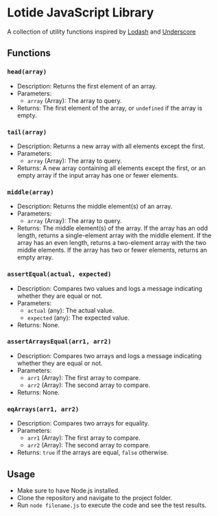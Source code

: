 # Lotide JavaScript Library

A collection of utility functions inspired by [Lodash](https://github.com/lodash/lodash) and [Underscore](https://github.com/jashkenas/underscore)

## Functions

### `head(array)`

- Description: Returns the first element of an array.
- Parameters:
  - `array` (Array): The array to query.
- Returns: The first element of the array, or `undefined` if the array is empty.

### `tail(array)`

- Description: Returns a new array with all elements except the first.
- Parameters:
  - `array` (Array): The array to query.
- Returns: A new array containing all elements except the first, or an empty array if the input array has one or fewer elements.

### `middle(array)`

- Description: Returns the middle element(s) of an array.
- Parameters:
  - `array` (Array): The array to query.
- Returns: The middle element(s) of the array. If the array has an odd length, returns a single-element array with the middle element. If the array has an even length, returns a two-element array with the two middle elements. If the array has two or fewer elements, returns an empty array.

### `assertEqual(actual, expected)`

- Description: Compares two values and logs a message indicating whether they are equal or not.
- Parameters:
  - `actual` (any): The actual value.
  - `expected` (any): The expected value.
- Returns: None.

### `assertArraysEqual(arr1, arr2)`

- Description: Compares two arrays and logs a message indicating whether they are equal or not.
- Parameters:
  - `arr1` (Array): The first array to compare.
  - `arr2` (Array): The second array to compare.
- Returns: None.

### `eqArrays(arr1, arr2)`

- Description: Compares two arrays for equality.
- Parameters:
  - `arr1` (Array): The first array to compare.
  - `arr2` (Array): The second array to compare.
- Returns: `true` if the arrays are equal, `false` otherwise.

## Usage

- Make sure to have Node.js installed.
- Clone the repository and navigate to the project folder.
- Run `node filename.js` to execute the code and see the test results.
